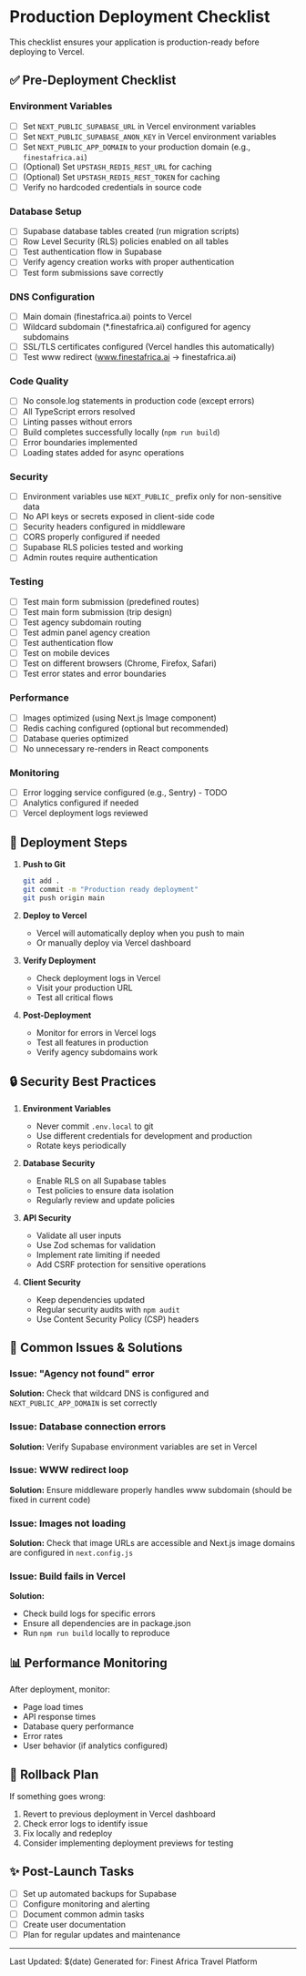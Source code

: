 # Production Deployment Checklist

This checklist ensures your application is production-ready before deploying to Vercel.

## ✅ Pre-Deployment Checklist

### Environment Variables
- [ ] Set `NEXT_PUBLIC_SUPABASE_URL` in Vercel environment variables
- [ ] Set `NEXT_PUBLIC_SUPABASE_ANON_KEY` in Vercel environment variables
- [ ] Set `NEXT_PUBLIC_APP_DOMAIN` to your production domain (e.g., `finestafrica.ai`)
- [ ] (Optional) Set `UPSTASH_REDIS_REST_URL` for caching
- [ ] (Optional) Set `UPSTASH_REDIS_REST_TOKEN` for caching
- [ ] Verify no hardcoded credentials in source code

### Database Setup
- [ ] Supabase database tables created (run migration scripts)
- [ ] Row Level Security (RLS) policies enabled on all tables
- [ ] Test authentication flow in Supabase
- [ ] Verify agency creation works with proper authentication
- [ ] Test form submissions save correctly

### DNS Configuration
- [ ] Main domain (finestafrica.ai) points to Vercel
- [ ] Wildcard subdomain (*.finestafrica.ai) configured for agency subdomains
- [ ] SSL/TLS certificates configured (Vercel handles this automatically)
- [ ] Test www redirect (www.finestafrica.ai → finestafrica.ai)

### Code Quality
- [ ] No console.log statements in production code (except errors)
- [ ] All TypeScript errors resolved
- [ ] Linting passes without errors
- [ ] Build completes successfully locally (`npm run build`)
- [ ] Error boundaries implemented
- [ ] Loading states added for async operations

### Security
- [ ] Environment variables use `NEXT_PUBLIC_` prefix only for non-sensitive data
- [ ] No API keys or secrets exposed in client-side code
- [ ] Security headers configured in middleware
- [ ] CORS properly configured if needed
- [ ] Supabase RLS policies tested and working
- [ ] Admin routes require authentication

### Testing
- [ ] Test main form submission (predefined routes)
- [ ] Test main form submission (trip design)
- [ ] Test agency subdomain routing
- [ ] Test admin panel agency creation
- [ ] Test authentication flow
- [ ] Test on mobile devices
- [ ] Test on different browsers (Chrome, Firefox, Safari)
- [ ] Test error states and error boundaries

### Performance
- [ ] Images optimized (using Next.js Image component)
- [ ] Redis caching configured (optional but recommended)
- [ ] Database queries optimized
- [ ] No unnecessary re-renders in React components

### Monitoring
- [ ] Error logging service configured (e.g., Sentry) - TODO
- [ ] Analytics configured if needed
- [ ] Vercel deployment logs reviewed

## 🚀 Deployment Steps

1. **Push to Git**
   ```bash
   git add .
   git commit -m "Production ready deployment"
   git push origin main
   ```

2. **Deploy to Vercel**
   - Vercel will automatically deploy when you push to main
   - Or manually deploy via Vercel dashboard

3. **Verify Deployment**
   - Check deployment logs in Vercel
   - Visit your production URL
   - Test all critical flows

4. **Post-Deployment**
   - Monitor for errors in Vercel logs
   - Test all features in production
   - Verify agency subdomains work

## 🔒 Security Best Practices

1. **Environment Variables**
   - Never commit `.env.local` to git
   - Use different credentials for development and production
   - Rotate keys periodically

2. **Database Security**
   - Enable RLS on all Supabase tables
   - Test policies to ensure data isolation
   - Regularly review and update policies

3. **API Security**
   - Validate all user inputs
   - Use Zod schemas for validation
   - Implement rate limiting if needed
   - Add CSRF protection for sensitive operations

4. **Client Security**
   - Keep dependencies updated
   - Regular security audits with `npm audit`
   - Use Content Security Policy (CSP) headers

## 🐛 Common Issues & Solutions

### Issue: "Agency not found" error
**Solution:** Check that wildcard DNS is configured and `NEXT_PUBLIC_APP_DOMAIN` is set correctly

### Issue: Database connection errors
**Solution:** Verify Supabase environment variables are set in Vercel

### Issue: WWW redirect loop
**Solution:** Ensure middleware properly handles www subdomain (should be fixed in current code)

### Issue: Images not loading
**Solution:** Check that image URLs are accessible and Next.js image domains are configured in `next.config.js`

### Issue: Build fails in Vercel
**Solution:** 
- Check build logs for specific errors
- Ensure all dependencies are in package.json
- Run `npm run build` locally to reproduce

## 📊 Performance Monitoring

After deployment, monitor:
- Page load times
- API response times
- Database query performance
- Error rates
- User behavior (if analytics configured)

## 🔄 Rollback Plan

If something goes wrong:
1. Revert to previous deployment in Vercel dashboard
2. Check error logs to identify issue
3. Fix locally and redeploy
4. Consider implementing deployment previews for testing

## ✨ Post-Launch Tasks

- [ ] Set up automated backups for Supabase
- [ ] Configure monitoring and alerting
- [ ] Document common admin tasks
- [ ] Create user documentation
- [ ] Plan for regular updates and maintenance

---

Last Updated: $(date)
Generated for: Finest Africa Travel Platform

